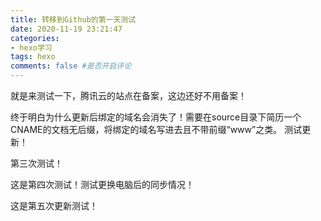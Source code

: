 ```yaml
---
title: 转移到Github的第一天测试
date: 2020-11-19 23:21:47
categories:
- hexo学习
tags: hexo
comments: false #是否开启评论
---
```

就是来测试一下，腾讯云的站点在备案，这边还好不用备案！

终于明白为什么更新后绑定的域名会消失了！需要在source目录下简历一个CNAME的文档无后缀，将绑定的域名写进去且不带前缀“www”之类。
测试更新！

第三次测试！

这是第四次测试！测试更换电脑后的同步情况！

这是第五次更新测试！
